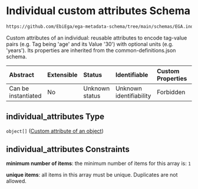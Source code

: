 # Individual custom attributes Schema

```txt
https://github.com/EbiEga/ega-metadata-schema/tree/main/schemas/EGA.individual.json#/properties/individual_attributes
```

Custom attributes of an individual: reusable attributes to encode tag-value pairs (e.g. Tag being 'age' and its Value '30') with optional units (e.g. 'years'). Its properties are inherited from the common-definitions.json schema.

| Abstract            | Extensible | Status         | Identifiable            | Custom Properties | Additional Properties | Access Restrictions | Defined In                                                                           |
| :------------------ | :--------- | :------------- | :---------------------- | :---------------- | :-------------------- | :------------------ | :----------------------------------------------------------------------------------- |
| Can be instantiated | No         | Unknown status | Unknown identifiability | Forbidden         | Forbidden             | none                | [EGA.individual.json\*](../../../schemas/EGA.individual.json "open original schema") |

## individual\_attributes Type

`object[]` ([Custom attribute of an object](ega-12-definitions-custom-attribute-of-an-object.md))

## individual\_attributes Constraints

**minimum number of items**: the minimum number of items for this array is: `1`

**unique items**: all items in this array must be unique. Duplicates are not allowed.
